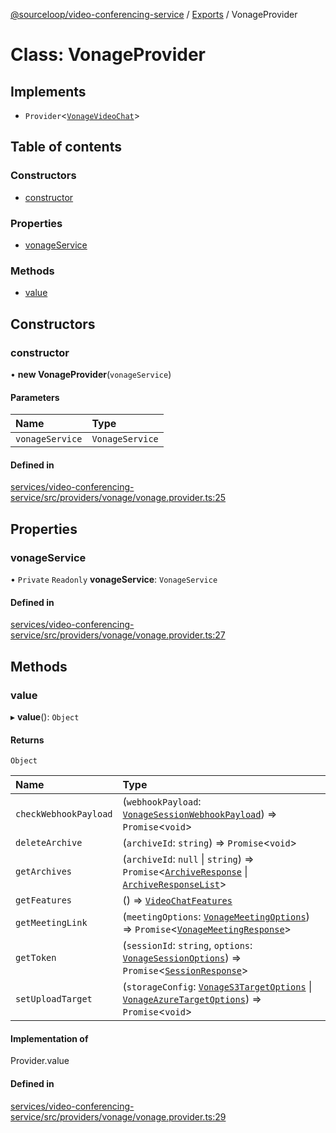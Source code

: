 [@sourceloop/video-conferencing-service](../README.md) / [Exports](../modules.md) / VonageProvider

# Class: VonageProvider

## Implements

- `Provider`<[`VonageVideoChat`](../interfaces/VonageVideoChat.md)\>

## Table of contents

### Constructors

- [constructor](VonageProvider.md#constructor)

### Properties

- [vonageService](VonageProvider.md#vonageservice)

### Methods

- [value](VonageProvider.md#value)

## Constructors

### constructor

• **new VonageProvider**(`vonageService`)

#### Parameters

| Name | Type |
| :------ | :------ |
| `vonageService` | `VonageService` |

#### Defined in

[services/video-conferencing-service/src/providers/vonage/vonage.provider.ts:25](https://github.com/sourcefuse/loopback4-microservice-catalog/blob/089fc2dc0/services/video-conferencing-service/src/providers/vonage/vonage.provider.ts#L25)

## Properties

### vonageService

• `Private` `Readonly` **vonageService**: `VonageService`

#### Defined in

[services/video-conferencing-service/src/providers/vonage/vonage.provider.ts:27](https://github.com/sourcefuse/loopback4-microservice-catalog/blob/089fc2dc0/services/video-conferencing-service/src/providers/vonage/vonage.provider.ts#L27)

## Methods

### value

▸ **value**(): `Object`

#### Returns

`Object`

| Name | Type |
| :------ | :------ |
| `checkWebhookPayload` | (`webhookPayload`: [`VonageSessionWebhookPayload`](../interfaces/VonageSessionWebhookPayload.md)) => `Promise`<`void`\> |
| `deleteArchive` | (`archiveId`: `string`) => `Promise`<`void`\> |
| `getArchives` | (`archiveId`: ``null`` \| `string`) => `Promise`<[`ArchiveResponse`](../interfaces/ArchiveResponse.md) \| [`ArchiveResponseList`](../interfaces/ArchiveResponseList.md)\> |
| `getFeatures` | () => [`VideoChatFeatures`](../interfaces/VideoChatFeatures.md) |
| `getMeetingLink` | (`meetingOptions`: [`VonageMeetingOptions`](../interfaces/VonageMeetingOptions.md)) => `Promise`<[`VonageMeetingResponse`](../interfaces/VonageMeetingResponse.md)\> |
| `getToken` | (`sessionId`: `string`, `options`: [`VonageSessionOptions`](../interfaces/VonageSessionOptions.md)) => `Promise`<[`SessionResponse`](../interfaces/SessionResponse.md)\> |
| `setUploadTarget` | (`storageConfig`: [`VonageS3TargetOptions`](../interfaces/VonageS3TargetOptions.md) \| [`VonageAzureTargetOptions`](../interfaces/VonageAzureTargetOptions.md)) => `Promise`<`void`\> |

#### Implementation of

Provider.value

#### Defined in

[services/video-conferencing-service/src/providers/vonage/vonage.provider.ts:29](https://github.com/sourcefuse/loopback4-microservice-catalog/blob/089fc2dc0/services/video-conferencing-service/src/providers/vonage/vonage.provider.ts#L29)
